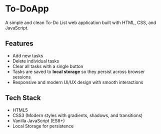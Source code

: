 # To-DoApp
A simple and clean To-Do List web application built with HTML, CSS, and JavaScript.

## Features

- Add new tasks
- Delete individual tasks
- Clear all tasks with a single button
- Tasks are saved to **local storage** so they persist across browser sessions
- Responsive and modern UI/UX design with smooth interactions

## Tech Stack

- HTML5
- CSS3 (Modern styles with gradients, shadows, and transitions)
- Vanilla JavaScript (ES6+)
- Local Storage for persistence
